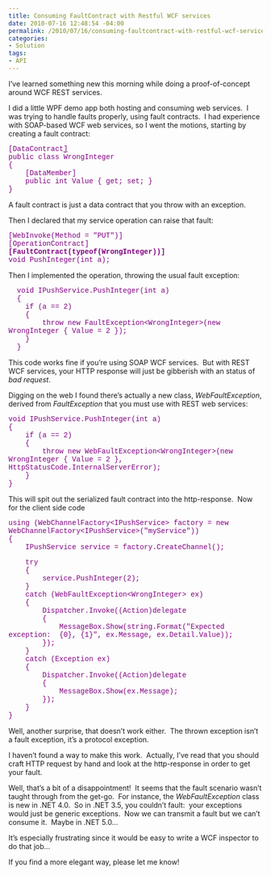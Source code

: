 ```yaml
---
title: Consuming FaultContract with Restful WCF services
date: 2010-07-16 12:48:54 -04:00
permalink: /2010/07/16/consuming-faultcontract-with-restful-wcf-services/
categories:
- Solution
tags:
- API
---
```

<p>I’ve learned something new this morning while doing a proof-of-concept around WCF REST services.</p>  <p>I did a little WPF demo app both hosting and consuming web services.&#160; I was trying to handle faults properly, using fault contracts.&#160; I had experience with SOAP-based WCF web services, so I went the motions, starting by creating a fault contract:</p>  <p><font color="#800080" face="Courier New">[DataContract</font><a href="http://psp.com/Services/Faults&quot;)]"><font color="#800080" face="Courier New">]</font></a><font color="#800080" face="Courier New">     <br />public class WrongInteger       <br />{       <br />&#160;&#160;&#160; [DataMember]       <br />&#160;&#160;&#160; public int Value { get; set; }       <br />}</font></p>  <p>A fault contract is just a data contract that you throw with an exception.</p>  <p>Then I declared that my service operation can raise that fault:</p>  <p><font color="#800080" face="Courier New">[WebInvoke(Method = &quot;PUT&quot;)]      <br />[OperationContract]       <br /><strong>[FaultContract(typeof(WrongInteger))]</strong>       <br />void PushInteger(int a); </font></p>  <p>Then I implemented the operation, throwing the usual fault exception:</p>  <p><font color="#800080" face="Courier New">&#160; void IPushService.PushInteger(int a)      <br />&#160; {       <br />&#160;&#160;&#160; if (a == 2)       <br />&#160;&#160;&#160; {       <br />&#160;&#160;&#160;&#160;&#160;&#160;&#160; throw new FaultException&lt;WrongInteger&gt;(new WrongInteger { Value = 2 });       <br />&#160;&#160;&#160; }       <br />&#160; }</font></p>  <p>This code works fine if you’re using SOAP WCF services.&#160; But with REST WCF services, your HTTP response will just be gibberish with an status of <em>bad request</em>.</p>  <p>Digging on the web I found there’s actually a new class, <em>WebFaultException</em>, derived from <em>FaultException</em> that you must use with REST web services:</p>  <p><font color="#800080" face="Courier New">void IPushService.PushInteger(int a)      <br />{       <br />&#160;&#160;&#160; if (a == 2)       <br />&#160;&#160;&#160; {       <br />&#160;&#160;&#160;&#160;&#160;&#160;&#160; throw new WebFaultException&lt;WrongInteger&gt;(new WrongInteger { Value = 2 }, HttpStatusCode.InternalServerError);       <br />&#160;&#160;&#160; }       <br />}</font></p>  <p>This will spit out the serialized fault contract into the http-response.&#160; Now for the client side code</p>  <p><font color="#800080" face="Courier New">using (WebChannelFactory&lt;IPushService&gt; factory = new WebChannelFactory&lt;IPushService&gt;(&quot;myService&quot;))      <br />{       <br />&#160;&#160;&#160; IPushService service = factory.CreateChannel(); </font></p>  <p><font color="#800080" face="Courier New">&#160;&#160;&#160; try      <br />&#160;&#160;&#160; {       <br />&#160;&#160;&#160;&#160;&#160;&#160;&#160; service.PushInteger(2);       <br />&#160;&#160;&#160; }       <br />&#160;&#160;&#160; catch (WebFaultException&lt;WrongInteger&gt; ex)       <br />&#160;&#160;&#160; {       <br />&#160;&#160;&#160;&#160;&#160;&#160;&#160; Dispatcher.Invoke((Action)delegate       <br />&#160;&#160;&#160;&#160;&#160;&#160;&#160; {       <br />&#160;&#160;&#160;&#160;&#160;&#160;&#160;&#160;&#160;&#160;&#160; MessageBox.Show(string.Format(&quot;Expected exception:&#160; {0}, {1}&quot;, ex.Message, ex.Detail.Value));       <br />&#160;&#160;&#160;&#160;&#160;&#160;&#160; });       <br />&#160;&#160;&#160; }       <br />&#160;&#160;&#160; catch (Exception ex)       <br />&#160;&#160;&#160; {       <br />&#160;&#160;&#160;&#160;&#160;&#160;&#160; Dispatcher.Invoke((Action)delegate       <br />&#160;&#160;&#160;&#160;&#160;&#160;&#160; {       <br />&#160;&#160;&#160;&#160;&#160;&#160;&#160;&#160;&#160;&#160;&#160; MessageBox.Show(ex.Message);       <br />&#160;&#160;&#160;&#160;&#160;&#160;&#160; });       <br />&#160;&#160;&#160; }       <br />}</font></p>  <p>Well, another surprise, that doesn’t work either.&#160; The thrown exception isn’t a fault exception, it’s a protocol exception.</p>  <p>I haven’t found a way to make this work.&#160; Actually, I’ve read that you should craft HTTP request by hand and look at the http-response in order to get your fault.</p>  <p>Well, that’s a bit of a disappointment!&#160; It seems that the fault scenario wasn’t taught through from the get-go.&#160; For instance, the <em>WebFaultException</em> class is new in .NET 4.0.&#160; So in .NET 3.5, you couldn’t fault:&#160; your exceptions would just be generic exceptions.&#160; Now we can transmit a fault but we can’t consume it.&#160; Maybe in .NET 5.0…</p>  <p>It’s especially frustrating since it would be easy to write a WCF inspector to do that job…</p>  <p>If you find a more elegant way, please let me know!</p>